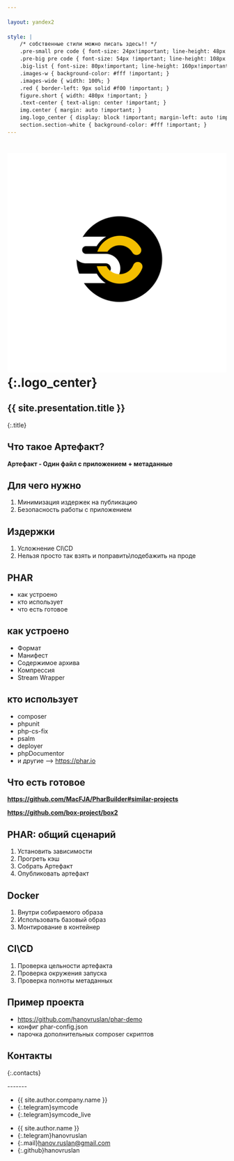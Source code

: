 ```yaml
---

layout: yandex2

style: |
    /* собственные стили можно писать здесь!! */
    .pre-small pre code { font-size: 24px!important; line-height: 48px!important; }
    .pre-big pre code { font-size: 54px !important; line-height: 108px !important; } #  9 lines x 52 symbols
    .big-list { font-size: 80px!important; line-height: 160px!important; }
    .images-w { background-color: #fff !important; }
    .images-wide { width: 100%; }
    .red { border-left: 9px solid #f00 !important; }
    figure.short { width: 480px !important; }
    .text-center { text-align: center !important; }
    img.center { margin: auto !important; }
    img.logo_center { display: block !important; margin-left: auto !important; margin-right: auto !important; width: 61% !important; }
    section.section-white { background-color: #fff !important; }
---
```


# ![](pictures/symcode-logo.svg){:.logo_center}

## {{ site.presentation.title }}
{:.title}

## Что такое Артефакт? ##

**Артефакт - Один файл с приложением + метаданные**

## Для чего нужно ##

1. Минимизация издержек на публикацию
2. Безопасность работы с приложением

## Издержки ##

1. Усложнение CI\CD
2. Нельзя просто так взять и поправить\подебажить на проде

## PHAR

* как устроено
* кто использует
* что есть готовое

## как устроено ##

* Формат
* Манифест
* Содержимое архива
* Компрессия
* Stream Wrapper

## кто использует ##

* composer
* phpunit
* php-cs-fix
* psalm
* deployer
* phpDocumentor
* и другие --> https://phar.io

## Что есть готовое ##

**https://github.com/MacFJA/PharBuilder#similar-projects**

**https://github.com/box-project/box2**

## PHAR: общий сценарий

1. Установить зависимости
1. Прогреть кэш
1. Собрать Артефакт
1. Опубликовать артефакт

## Docker

1. Внутри собираемого образа
1. Использовать базовый образ
1. Монтирование в контейнер

## CI\CD

1. Проверка цельности артефакта
1. Проверка окружения запуска
1. Проверка полноты метаданных

## Пример проекта

* https://github.com/hanovruslan/phar-demo
* конфиг phar-config.json 
* парочка дополнительных composer скриптов

## Контакты
{:.contacts}

<figure markdown="1">

</figure>
<!-- разделитель контактов -->
-------

<!-- left -->
- {{ site.author.company.name }}
- {:.telegram}symcode
- {:.telegram}symcode_live

<!-- right -->
- {{ site.author.name }}
- {:.telegram}hanovruslan
- {:.mail}hanov.ruslan@gmail.com
- {:.github}hanovruslan
